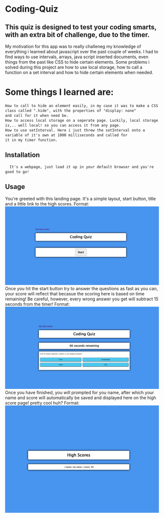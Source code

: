 # Coding-Quiz

## This quiz is designed to test your coding smarts, with an extra bit of challenge, due to the timer.

  My motivation for this app was to really challeneg my knowledge of everything i learned about javascript over the past couple of weeks.
  I had to find ways to use intervals, arrays, java script inserted documents, even things from the past like CSS to hide certain elements.
  Some problems i solved during this project are how to use local storage, how to call a function on a set interval and how to hide
  certain elements when needed.
  
 # Some things I learned are:
    How to call to hide an element easily, in my case it was to make a CSS class called ".hide", with the properties of "display: none"
    and call for it when need be.
    How to access local storage on a seperate page. Luckily, local storage is,.. well local! so you can access it from any page.
    How to use setInterval. Here i just threw the setInterval onto a variable of it's own at 1000 milliseconds and called for
    it in my timer function.
    
  ## Installation
      It's a webpage, just load it up in your default browser and you're good to go!
      
  ## Usage
  You're greeted with this landing page. It's a simple layout, start button, title and a little link to the high scores.
  Format: ![landing page](https://github.com/Jesse-Lemieux/Coding-Quiz/blob/133ad61b9b9e8c7ddc9b6a078ff0ccf8115cb0f2/assets/screenshots/Screenshot%20(6).png)
  Once you hit the start button try to answer the questions as fast as you can, your score will reflect that becasue the scoring here
  is based on time remaining! Be careful, however, every wrong answer you get will subtract 15 seconds from the timer!
  Format: ![quiz in action](https://github.com/Jesse-Lemieux/Coding-Quiz/blob/133ad61b9b9e8c7ddc9b6a078ff0ccf8115cb0f2/assets/screenshots/Screenshot%20(7).png)
  Once you have finished, you will prompted for you name, after which your name and score will automatically be saved and displayed here on the high score page! pretty cool huh?
  Format: ![high scores](https://github.com/Jesse-Lemieux/Coding-Quiz/blob/133ad61b9b9e8c7ddc9b6a078ff0ccf8115cb0f2/assets/screenshots/Screenshot%20(8).png)
